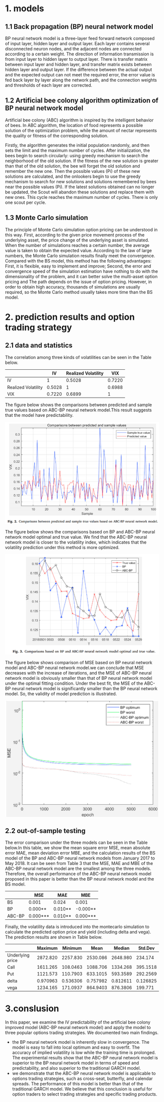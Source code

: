 # 1. models
## 1.1 Back propagation (BP) neural network model
BP neural network model is a three-layer feed forward network composed of input layer, hidden layer and output layer. Each layer contains several disconnected neuron nodes, and the adjacent nodes are connected according to a certain weight. The direction of information transmission is from input layer to hidden layer to output layer. There is transfer matrix between input layer and hidden layer, and transfer matrix exists between hidden layer and output layer. If the difference between the actual output and the expected output can not meet the required error, the error value is fed back layer by layer along the network path, and the connection weights and thresholds of each layer are corrected.

## 1.2 Artificial bee colony algorithm optimization of BP neural network model
Artificial bee colony (ABC) algorithm is inspired by the intelligent behavior of bees. In ABC algorithm, the location of food represents a possible solution of the optimization problem, while the amount of nectar represents the quality or fitness of the corresponding solution.

Firstly, the algorithm generates the initial population randomly, and then sets the limit and the maximum number of cycles. After initialization, the bees begin to search circularly: using greedy mechanism to search the neighborhood of the old solution. If the fitness of the new solution is greater than that of the old solution, the bee will forget the old solution and remember the new one. Then the possible values (Pi) of these new solutions are calculated, and the onlookers begin to use the greedy mechanism to search for new solutions and solutions remembered by bees near the possible values (Pi). If the latest solutions obtained can no longer be updated, the Scout will abandon these solutions and replace them with new ones. This cycle reaches the maximum number of cycles. There is only one scout per cycle.

## 1.3 Monte Carlo simulation
The principle of Monte Carlo simulation option pricing can be understood in this way. First, according to the given price movement process of the underlying asset, the price change of the underlying asset is simulated. When the number of simulations reaches a certain number, the average value is taken to obtain the expected value. According to the law of large numbers, the Monte Carlo simulation results finally meet the convergence. Compared with the BS model, this method has the following advantages: First, it is flexible, easy to implement and improve; Second, the error and convergence speed of the simulation estimation have nothing to do with the dimensionality of the problem, and it can better solve the multi-asset option pricing and The path depends on the issue of option pricing. However, in order to obtain high accuracy, thousands of simulations are usually required, so the Monte Carlo method usually takes more time than the BS model.

# 2. prediction results and option trading strategy
## 2.1 data and statistics
The correlation among three kinds of volatilities can be seen in the Table below.

|                      |IV               |Realized Volatility  |VIX           |
|----------------------|-----------------|---------------------|--------------|
|IV                    |1                |0.5028               |0.7220        |
|Realized Volatility   |0.5028           |1                    |0.6988        |
|VIX                   |0.7220           |0.6899               |1             |

The figure below shows the comparisons between predicted and sample true values based on ABC-BP neural network model.This result suggests that the model have predictability.

![Image text](https://github.com/algo21-220040088/Assignment1/blob/main/screenshots/fig_1.jpg)

The figure below shows the comparisons based on BP and ABC-BP neural network model optimal and true value. We find that the ABC-BP neural network model is closer to the volatility index, which indicates that the volatility prediction under this method is more optimized.

![Image text](https://github.com/algo21-220040088/Assignment1/blob/main/screenshots/fig_2.jpg)

The figure below shows comparison of MSE based on BP neural network model and ABC-BP neural network model.we can conclude that MSE decreases with the increase of iterations, and the MSE of ABC-BP neural network model is obviously smaller than that of BP neural network model under the optimal fitting condition. Under the best fit, the MSE of the ABC-BP neural network model is significantly smaller than the BP neural network model. So, the validity of model prediction is illustrated.

![Image text](https://github.com/algo21-220040088/Assignment1/blob/main/screenshots/fig_3.jpg)

## 2.2 out-of-sample testing

The error comparison  under the three models can be seen in the Table below.In this table, we show the mean square error MSE, mean absolute error MAE, mean deviation error MBE, and the calculation results of the BS model of the BP and ABC-BP neural network models from January 2017 to May 2018. It can be seen from Table 3 that the MSE, MAE and MBE of the ABC-BP neural network model are the smallest among the three models. Therefore, the overall performance of the ABC-BP neural network model proposed in this paper is better than the BP neural network model and the BS model.

|         |MSE       |MAE       |MBE      |
|---------|----------|----------|---------|
|BS       |0.001     |0.024     |0.001    |
|BP       |0.000**   |0.010**   |-0.000** |
|ABC-BP   |0.000***  |0.010**   |0.000*** |

Finally, the volatility data is introduced into the montecarlo simulation to calculate the predicted option price and yield (including delta and vega). The prediction results are shown in Table below.

|                 |Maximum  |Minimum  |Mean     | Median   |Std.Dev  |
|-----------------|---------|---------|---------|----------|---------|
|Underlying price |2872.820 |2257.830 |2530.086 | 2648.980 |234.174  |
|Call             |1611.265 | 108.0463| 1088.706| 1334.268 |395.1518 |
|Put              |1121.573 | 110.7903|633.1015 | 593.3589 | 292.2569|
|delta            |0.970963 |0.536306 |0.757982 | 0.812611 |0.126825 |
|vega             |1234.165 | 171.0937| 864.9403| 876.3806 |199.771  |

# 3.conslusion
In this paper, we examine the IV predictability of the artificial bee colony improved model (ABC-BP neural network model) and apply the model to three popular options trading strategies. We documented two main findings.
- the BP neural network model is inherently slow in convergence. The model is easy to fall into local optimum and easy to overfit. The accuracy of implied volatility is low while the training time is prolonged. The experimental results show that the ABC-BP neural network model is superior to the BP neural network model in terms of speed and predictability, and also superior to the traditional GARCH model.
- we demonstrate that the ABC-BP neural network model is applicable to options trading strategies, such as cross-seat, butterfly, and calendar spreads. The performance of this model is better than that of the traditional GARCH model. We believe that this conclusion is useful for option traders to select trading strategies and specific trading products.
